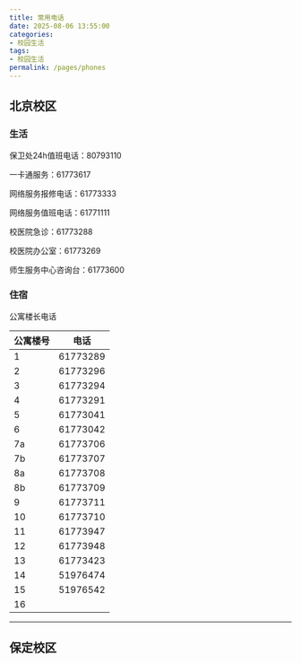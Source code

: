 ```yaml
---
title: 常用电话
date: 2025-08-06 13:55:00
categories:
- 校园生活
tags:
- 校园生活
permalink: /pages/phones
---
```


## 北京校区

### 生活

保卫处24h值班电话：80793110

一卡通服务：61773617

网络服务报修电话：61773333

网络服务值班电话：61771111

校医院急诊：61773288

校医院办公室：61773269

师生服务中心咨询台：61773600

### 住宿

公寓楼长电话

| 公寓楼号 | 电话       |
| ---- | -------- |
| 1    | 61773289 |
| 2    | 61773296 |
| 3    | 61773294 |
| 4    | 61773291 |
| 5    | 61773041 |
| 6    | 61773042 |
| 7a   | 61773706 |
| 7b   | 61773707 |
| 8a   | 61773708 |
| 8b   | 61773709 |
| 9    | 61773711 |
| 10   | 61773710 |
| 11   | 61773947 |
| 12   | 61773948 |
| 13   | 61773423 |
| 14   | 51976474 |
| 15   | 51976542 |
| 16   |          |

---

## 保定校区


